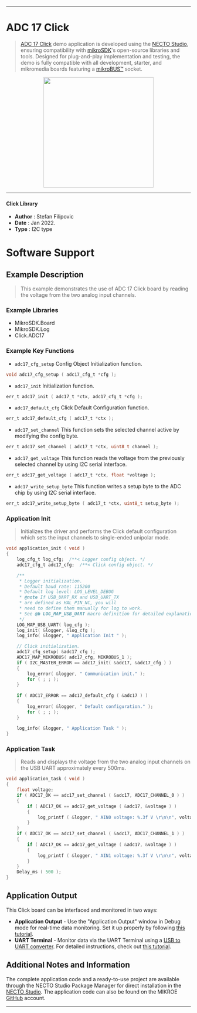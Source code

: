 
---
# ADC 17 Click

> [ADC 17 Click](https://www.mikroe.com/?pid_product=MIKROE-4966) demo application is developed using
the [NECTO Studio](https://www.mikroe.com/necto), ensuring compatibility with [mikroSDK](https://www.mikroe.com/mikrosdk)'s
open-source libraries and tools. Designed for plug-and-play implementation and testing, the demo is fully compatible with
all development, starter, and mikromedia boards featuring a [mikroBUS&trade;](https://www.mikroe.com/mikrobus) socket.

<p align="center">
  <img src="https://www.mikroe.com/?pid_product=MIKROE-4966&image=1" height=300px>
</p>

---

#### Click Library

- **Author**        : Stefan Filipovic
- **Date**          : Jan 2022.
- **Type**          : I2C type

# Software Support

## Example Description

> This example demonstrates the use of ADC 17 Click board by reading the voltage from the two analog input channels.

### Example Libraries

- MikroSDK.Board
- MikroSDK.Log
- Click.ADC17

### Example Key Functions

- `adc17_cfg_setup` Config Object Initialization function.
```c
void adc17_cfg_setup ( adc17_cfg_t *cfg );
```

- `adc17_init` Initialization function.
```c
err_t adc17_init ( adc17_t *ctx, adc17_cfg_t *cfg );
```

- `adc17_default_cfg` Click Default Configuration function.
```c
err_t adc17_default_cfg ( adc17_t *ctx );
```

- `adc17_set_channel` This function sets the selected channel active by modifying the config byte.
```c
err_t adc17_set_channel ( adc17_t *ctx, uint8_t channel );
```

- `adc17_get_voltage` This function reads the voltage from the previously selected channel by using I2C serial interface.
```c
err_t adc17_get_voltage ( adc17_t *ctx, float *voltage );
```

- `adc17_write_setup_byte` This function writes a setup byte to the ADC chip by using I2C serial interface.
```c
err_t adc17_write_setup_byte ( adc17_t *ctx, uint8_t setup_byte );
```

### Application Init

> Initializes the driver and performs the Click default configuration which sets the input channels to single-ended unipolar mode.

```c
void application_init ( void )
{
    log_cfg_t log_cfg;  /**< Logger config object. */
    adc17_cfg_t adc17_cfg;  /**< Click config object. */

    /** 
     * Logger initialization.
     * Default baud rate: 115200
     * Default log level: LOG_LEVEL_DEBUG
     * @note If USB_UART_RX and USB_UART_TX 
     * are defined as HAL_PIN_NC, you will 
     * need to define them manually for log to work. 
     * See @b LOG_MAP_USB_UART macro definition for detailed explanation.
     */
    LOG_MAP_USB_UART( log_cfg );
    log_init( &logger, &log_cfg );
    log_info( &logger, " Application Init " );

    // Click initialization.
    adc17_cfg_setup( &adc17_cfg );
    ADC17_MAP_MIKROBUS( adc17_cfg, MIKROBUS_1 );
    if ( I2C_MASTER_ERROR == adc17_init( &adc17, &adc17_cfg ) ) 
    {
        log_error( &logger, " Communication init." );
        for ( ; ; );
    }
    
    if ( ADC17_ERROR == adc17_default_cfg ( &adc17 ) )
    {
        log_error( &logger, " Default configuration." );
        for ( ; ; );
    }
    
    log_info( &logger, " Application Task " );
}
```

### Application Task

> Reads and displays the voltage from the two analog input channels on the USB UART approximately every 500ms.

```c
void application_task ( void )
{
    float voltage;
    if ( ADC17_OK == adc17_set_channel ( &adc17, ADC17_CHANNEL_0 ) )
    {
        if ( ADC17_OK == adc17_get_voltage ( &adc17, &voltage ) )
        {
            log_printf ( &logger, " AIN0 voltage: %.3f V \r\n\n", voltage );
        }
    }
    if ( ADC17_OK == adc17_set_channel ( &adc17, ADC17_CHANNEL_1 ) )
    {
        if ( ADC17_OK == adc17_get_voltage ( &adc17, &voltage ) )
        {
            log_printf ( &logger, " AIN1 voltage: %.3f V \r\n\n", voltage );
        }
    }
    Delay_ms ( 500 );
}
```

## Application Output

This Click board can be interfaced and monitored in two ways:
- **Application Output** - Use the "Application Output" window in Debug mode for real-time data monitoring.
Set it up properly by following [this tutorial](https://www.youtube.com/watch?v=ta5yyk1Woy4).
- **UART Terminal** - Monitor data via the UART Terminal using
a [USB to UART converter](https://www.mikroe.com/click/interface/usb?interface*=uart,uart). For detailed instructions,
check out [this tutorial](https://help.mikroe.com/necto/v2/Getting%20Started/Tools/UARTTerminalTool).

## Additional Notes and Information

The complete application code and a ready-to-use project are available through the NECTO Studio Package Manager for 
direct installation in the [NECTO Studio](https://www.mikroe.com/necto). The application code can also be found on
the MIKROE [GitHub](https://github.com/MikroElektronika/mikrosdk_click_v2) account.

---
